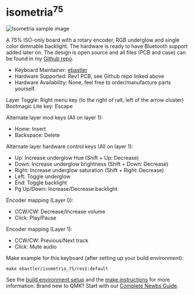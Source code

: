 # isometria<sup>75</sup>

![Isometria sample image](https://mpwr.xyz/projects/isometria75/preview/elmo_pc_BOW_overview.png)

A 75% ISO-only board with a rotary encoder, RGB underglow and single color dimmable backlight. The hardware is ready to have Bluetooth support added later on. The design is open source and all files (PCB and case) can be found in my [Github repo](https://github.com/ebastler/isometria-75).

* Keyboard Maintainer: [ebastler](https://github.com/ebastler)
* Hardware Supported: Rev1 PCB, see Github repo linked above
* Hardware Availability: None, feel free to order/manufacture parts yourself.

Layer Toggle: Right menu key (to the right of ralt, left of the arrow cluster)
Bootmagic Lite key: Escape

Alternate layer mod keys (All on layer 1):
* Home: Insert
* Backspace: Delete

Alternate layer hardware control keys (All on layer 1):
* Up: Increase underglow Hue (Shift + Up: Decrease)
* Down: Increase underglow brightness (Shift + Down: Decrease)
* Right: Increase underglow saturation (Shift + Right: Decrease)
* Left: Toggle underglow
* End: Toggle backlight
* Pg Up/Down: Increase/Decrease backlight

Encoder mapping (Layer 0):
* CCW/CW: Decrease/Increase volume
* Click: Play/Pause

Encoder mapping (Layer 1):
* CCW/CW: Previous/Next track
* Click: Mute audio

Make example for this keyboard (after setting up your build environment):

    make ebastler/isometria_75/rev1:default

See the [build environment setup](https://docs.qmk.fm/#/getting_started_build_tools) and the [make instructions](https://docs.qmk.fm/#/getting_started_make_guide) for more information. Brand new to QMK? Start with our [Complete Newbs Guide](https://docs.qmk.fm/#/newbs).